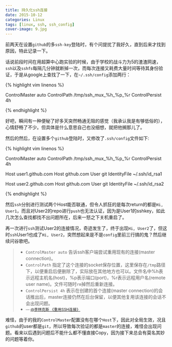 ```yaml
---
title: 持久化ssh连接
date: 2015-10-12
categories: Linux
tags: [linux, ssh, ssh_config]
cover-image: 9.jpg
---
```


前两天在设置`github`的多`ssh-key`登陆时，有个问提扰了我好久，直到后来才找到原因，特此记录一下。

话说前段时间在用超算中心跑实验的时候，由于学校的战斗力为5的渣渣网速，`ssh`以及`sshfs`每隔几分钟就断掉一次，而每次连接又耗费大量时间等待其身份验证，于是从google上查找了一下，在`~/.ssh/config`添加两行：

{% highlight vim linenos %}

ControlMaster auto
ControlPath /tmp/ssh_mux_%h_%p_%r
ControlPersist 4h

{% endhighlight %}

好吧，瞬间有一种便秘了好多天突然畅通无阻的感觉（我承认我是有够低俗的），心情舒畅了不少。但具体是什么意思自己也没细想，就把他搁那儿了。

然后的然后，在设置多个`github`登陆时，又修改了`.ssh/config`文件如下:

{% highlight vim linenos %}

ControlMaster auto
ControlPath /tmp/ssh_mux_%h_%p_%r
ControlPersist 4h

Host user1.github.com
Host github.com
User git
IdentityFile ~/.ssh/id_rsa1

Host user2.github.com
Host github.com
User git
IdentityFile ~/.ssh/id_rsa2

{% endhighlight %}

然后`ssh`分别进行测试两个Host能否联通，但令人抓狂的是每次return的都是`Hi, User1`，而且对User2的repo进行`push`也无法认证，因为是User1的sshkey，如此几次怎么查找都找不出问题所在，后来一怒之下关机重启了。

再一次进行`ssh`测试User2的连接情况，奇迹发生了，终于出现`Hi, User2`了，但这时`ssh`User1也成了`Hi, User2`，突然想起来是不是`config`里前三行搞的鬼？然后继续问谷歌吧。

> * `ControlMaster auto` 告诉ssh客户端尝试重用现有的连接(master connection)。
> * `ControlPath` 指定了这个连接的socket保存位置，这里保存在`/tmp`路径下，以便重启后便删除了，实际放在其他地方也可以。文件名中%h表示远程主机名(host)，%p表示端口(port)，%r表示远程用户名(remote user name)。文件可随时`rm`掉然后重新连接。
> * `ControlPersist 4h` 表示在创建的首个连接(master connection)的会话推出后，master连接仍然在后台保留，以便其他复用该连接的会话不会出现问题。
> * <small>— [@李林克斯 《重用SSH连接》](http://liyangliang.me/posts/2015/03/reuse-ssh-connection/)</small>

难怪，由于的我的`ControlMaster`配置没有在哪个`Host`下，因此对全局生效，况且`github`的user都是`git`，所以导致每次验证的都是`master`的连接，难怪会出现问题。看来以后遇到问题后不能什么都不懂直接Copy，因为接下来总会有莫名其妙的问题等着你。
